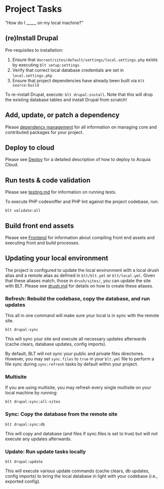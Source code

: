 # Project Tasks

“How do I _____ on my local machine?”

## (re)Install Drupal

Pre-requisites to installation:

1. Ensure that `docroot/sites/default/settings/local.settings.php` exists by executing `blt setup:settings`
1. Verify that correct local database credentials are set in `local.settings.php`
1. Ensure that project dependencies have already been built via `blt source:build`

To re-install Drupal, execute: `blt drupal:install`. Note that this will drop the existing database tables and install Drupal from scratch!

## Add, update, or patch a dependency

Please [dependency management](dependency-management.md) for all information on managing core and contributed packages for your project.

## Deploy to cloud

Please see [Deploy](deploy.md) for a detailed description of how to deploy to Acquia Cloud.

## Run tests & code validation

Please see [testing.md](testing.md) for information on running tests.

To execute PHP codesniffer and PHP lint against the project codebase, run:

    blt validate:all

## Build front end assets

Please see [Frontend](frontend.md) for information about compiling front end assets and executing front and build processes.

## Updating your local environment

The project is configured to update the local environment with a local drush alias and a remote alias as defined in `blt/blt.yml` or `blt/local.yml`. Given that these aliases match, those in `drush/sites/`, you can update the site with BLT. Please see [drush.md](drush.md) for details on how to create these aliases.

### Refresh: Rebuild the codebase, copy the database, and run updates

This all in one command will make sure your local is in sync with the remote site.

    blt drupal:sync

This will sync your site and execute all necessary updates afterwards (cache clears, database updates, config imports).

By default, BLT will not sync your public and private files directories. However, you may set `sync.files` to `true` in your `blt.yml` file to perform a file sync during `sync:refresh` tasks by default
within your project.

### Multisite

If you are using multisite, you may refresh every single multisite on your local machine by running:

    blt drupal:sync:all-sites

### Sync: Copy the database from the remote site

    blt drupal:sync:db

This will copy and database (and files if sync.files is set to true) but will not execute any updates afterwards.

### Update: Run update tasks locally

    blt drupal:update

This will execute various update commands (cache clears, db updates, config imports) to bring the local database in light with your codebase (i.e., exported config).
